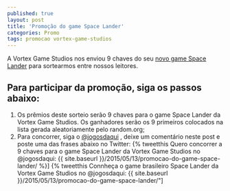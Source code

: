 ```yaml
---
published: true
layout: post
title: 'Promoção do game Space Lander'
categories: Promo
tags: promocao vortex-game-studios
---
```

A Vortex Game Studios nos enviou 9 chaves do seu <a href="{{ site.baseurl }}/2015/05/13/space-lander/">novo game Space Lander</a>
 para sortearmos entre nossos leitores.

## Para participar da promoção, siga os passos abaixo:
<ol>
	<li>Os prêmios deste sorteio serão 9 chaves para o game Space Lander da Vortex Game Studios. Os ganhadores serão os 9 primeiros colocados na lista gerada aleatoriamente pelo random.org;</li>
	<li>Para concorrer, siga o <a href="http://twitter.com/jogosdaqui" target="_blank">@jogosdaqui</a>
, deixe um comentário neste post e poste uma das frases abaixo no Twitter:
{% tweetthis Quero concorrer a 9 chaves para o game Space Lander da Vortex Game Studios no @jogosdaqui: {{ site.baseurl }}/2015/05/13/promocao-do-game-space-lander/ %}]
{% tweetthis Connheça o game brasileiro Space Lander da Vortex Game Studios no @jogosdaqui: {{ site.baseurl }}/2015/05/13/promocao-do-game-space-lander/"]<a style="color:black" target="_new" href="https://twitter.com/home?status=Isaac Newton %2B David Bowie %2B Gameboy %3D Space Lander  no @jogosdaqui - {{ site.baseurl }}/2015/05/13/promocao-do-game-space-lander/ %}><blockquote>Isaac Newton + David Bowie + Gameboy = Space Lander no @jogosdaqui - {{ site.baseurl }}/2015/05/13/promocao-do-game-space-lander/</blockquote></a>
{% tweetthis Um pequeno pixel para um homem, um pixel gigantesco para a humanidade - Space Lander no @jogosdaqui - {{ site.baseurl }}/2015/05/13/space-lander/ %} ]
</li>
	<li>Concorrerão todas as pessoas que seguirem todos os procedimentos descritos acima, até as 18:00 horas (horário de Brasília) do dia 15/05/2015 (sexta-feira).</li>
</ol>
<br><br><br>

Bom game e boa sorte a todos!
